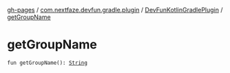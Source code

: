 [gh-pages](../../index.md) / [com.nextfaze.devfun.gradle.plugin](../index.md) / [DevFunKotlinGradlePlugin](index.md) / [getGroupName](./get-group-name.md)

# getGroupName

`fun getGroupName(): `[`String`](https://kotlinlang.org/api/latest/jvm/stdlib/kotlin/-string/index.html)